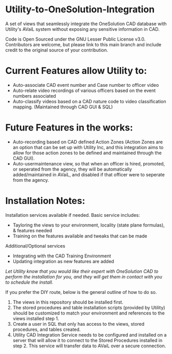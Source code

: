 # Utility-to-OneSolution-Integration
A set of views that seamlessly integrate the OneSolution CAD database with Utility's AVaiL system without exposing any sensitive information in CAD.

Code is Open Sourced under the GNU Lesser Public License v3.0.  Contributors are welcome, but please link to this main branch and include credit to the original source of your contribution.

# Current Features allow Utility to:
- Auto-associate CAD event number and Case number to officer video
- Auto-relate video recordings of various officers based on the event numbers associated
- Auto-classify videos based on a CAD nature code to video classification mapping. (Maintained through CAD GUI & SQL)

# Future Features in the works:
- Auto-recording based on CAD defined Action Zones (Action Zones are an option that can be set up with Utility Inc, and this integration aims to allow for those action zones to be defined and maintained through the CAD GUI).
- Auto-usermaintenance view, so that when an officer is hired, promoted, or seperated from the agency, they will be automatically added/maintained in AVaiL, and disabled if that officer were to seperate from the agency.

# Installation Notes:
 Installation services available if needed. Basic service includes:
- Tayloring the views to your environment, locality (state plane formulas), & features needed
- Training on the features available and tweaks that can be made

Additional/Optional services
- Integrating with the CAD Training Environment
- Updating integration as new features are added 

*Let Utility know that you would like their expert with OneSolution CAD to perform the installation for you, and they will get them in contact with you to schedule the install.*

If you prefer the DIY route, below is the general outline of how to do so.
1. The views in this repository should be installed first.
2. The stored procedures and table installation scripts (provided by Utility) should be customized to match your environment and references to the views installed step 1.
3. Create a user in SQL that only has access to the views, stored procedures, and tables created.
4. Utility CAD Integration Service needs to be configured and installed on a server that will allow it to connect to the Stored Procedures installed in step 2. This service will transfer data to AVaiL over a secure connection.
